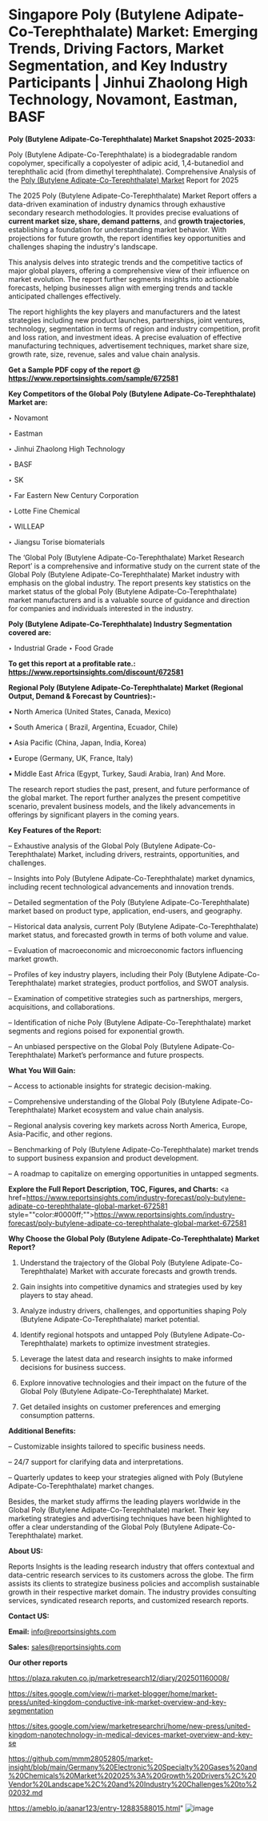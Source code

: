 # Singapore Poly (Butylene Adipate-Co-Terephthalate) Market: Emerging Trends, Driving Factors, Market Segmentation, and Key Industry Participants | Jinhui Zhaolong High Technology, Novamont, Eastman, BASF

<strong>Poly (Butylene Adipate-Co-Terephthalate) Market Snapshot 2025-2033:</strong>

Poly (Butylene Adipate-Co-Terephthalate) is a biodegradable random copolymer, specifically a copolyester of adipic acid, 1,4-butanediol and terephthalic acid (from dimethyl terephthalate). Comprehensive Analysis of the <a href=https://www.reportsinsights.com/sample/672581>Poly (Butylene Adipate-Co-Terephthalate) Market</a> Report for 2025

The 2025 Poly (Butylene Adipate-Co-Terephthalate) Market Report offers a data-driven examination of industry dynamics through exhaustive secondary research methodologies. It provides precise evaluations of <strong>current market size, share, demand patterns</strong>, and <strong>growth trajectories</strong>, establishing a foundation for understanding market behavior. With projections for future growth, the report identifies key opportunities and challenges shaping the industry's landscape.

This analysis delves into strategic trends and the competitive tactics of major global players, offering a comprehensive view of their influence on market evolution. The report further segments insights into actionable forecasts, helping businesses align with emerging trends and tackle anticipated challenges effectively.

The report highlights the key players and manufacturers and the latest strategies including new product launches, partnerships, joint ventures, technology, segmentation in terms of region and industry competition, profit and loss ration, and investment ideas. A precise evaluation of effective manufacturing techniques, advertisement techniques, market share size, growth rate, size, revenue, sales and value chain analysis.

<strong>Get a Sample PDF copy of the report @ <a href=https://www.reportsinsights.com/sample/672581 style=color:#0000ff;>https://www.reportsinsights.com/sample/672581</a></strong>

<strong>Key Competitors of the Global Poly (Butylene Adipate-Co-Terephthalate) Market are:</strong>

‣ Novamont

‣ Eastman

‣ Jinhui Zhaolong High Technology

‣ BASF

‣ SK

‣ Far Eastern New Century Corporation

‣ Lotte Fine Chemical

‣ WILLEAP

‣ Jiangsu Torise biomaterials

The ‘Global Poly (Butylene Adipate-Co-Terephthalate) Market Research Report’ is a comprehensive and informative study on the current state of the Global Poly (Butylene Adipate-Co-Terephthalate) Market industry with emphasis on the global industry. The report presents key statistics on the market status of the global Poly (Butylene Adipate-Co-Terephthalate) market manufacturers and is a valuable source of guidance and direction for companies and individuals interested in the industry.

<strong>Poly (Butylene Adipate-Co-Terephthalate) Industry Segmentation covered are:</strong>

‣ Industrial Grade
‣ Food Grade

<strong>To get this report at a profitable rate.: <a href=https://www.reportsinsights.com/discount/672581 style=color:#0000ff;>https://www.reportsinsights.com/discount/672581</a></strong>

<strong>Regional Poly (Butylene Adipate-Co-Terephthalate) Market (Regional Output, Demand &amp; Forecast by Countries):-</strong>

• North America (United States, Canada, Mexico)

• South America ( Brazil, Argentina, Ecuador, Chile)

• Asia Pacific (China, Japan, India, Korea)

• Europe (Germany, UK, France, Italy)

• Middle East Africa (Egypt, Turkey, Saudi Arabia, Iran) And More.

The research report studies the past, present, and future performance of the global market. The report further analyzes the present competitive scenario, prevalent business models, and the likely advancements in offerings by significant players in the coming years.

<strong>Key Features of the Report:</strong>

– Exhaustive analysis of the Global Poly (Butylene Adipate-Co-Terephthalate) Market, including drivers, restraints, opportunities, and challenges.

– Insights into Poly (Butylene Adipate-Co-Terephthalate) market dynamics, including recent technological advancements and innovation trends.

– Detailed segmentation of the Poly (Butylene Adipate-Co-Terephthalate) market based on product type, application, end-users, and geography.

– Historical data analysis, current Poly (Butylene Adipate-Co-Terephthalate) market status, and forecasted growth in terms of both volume and value.

– Evaluation of macroeconomic and microeconomic factors influencing market growth.

– Profiles of key industry players, including their Poly (Butylene Adipate-Co-Terephthalate) market strategies, product portfolios, and SWOT analysis.

– Examination of competitive strategies such as partnerships, mergers, acquisitions, and collaborations.

– Identification of niche Poly (Butylene Adipate-Co-Terephthalate) market segments and regions poised for exponential growth.

– An unbiased perspective on the Global Poly (Butylene Adipate-Co-Terephthalate) Market’s performance and future prospects.

<strong>What You Will Gain:</strong>

– Access to actionable insights for strategic decision-making.

– Comprehensive understanding of the Global Poly (Butylene Adipate-Co-Terephthalate) Market ecosystem and value chain analysis.

– Regional analysis covering key markets across North America, Europe, Asia-Pacific, and other regions.

– Benchmarking of Poly (Butylene Adipate-Co-Terephthalate) market trends to support business expansion and product development.

– A roadmap to capitalize on emerging opportunities in untapped segments.

<strong>Explore the Full Report Description, TOC, Figures, and Charts:</strong>
<a href=https://www.reportsinsights.com/industry-forecast/poly-butylene-adipate-co-terephthalate-global-market-672581 style=""color:#0000ff;"">https://www.reportsinsights.com/industry-forecast/poly-butylene-adipate-co-terephthalate-global-market-672581</a>

<strong>Why Choose the Global Poly (Butylene Adipate-Co-Terephthalate) Market Report?</strong>

1. Understand the trajectory of the Global Poly (Butylene Adipate-Co-Terephthalate) Market with accurate forecasts and growth trends.

2. Gain insights into competitive dynamics and strategies used by key players to stay ahead.

3. Analyze industry drivers, challenges, and opportunities shaping Poly (Butylene Adipate-Co-Terephthalate) market potential.

4. Identify regional hotspots and untapped Poly (Butylene Adipate-Co-Terephthalate) markets to optimize investment strategies.

5. Leverage the latest data and research insights to make informed decisions for business success.

6. Explore innovative technologies and their impact on the future of the Global Poly (Butylene Adipate-Co-Terephthalate) Market.

7. Get detailed insights on customer preferences and emerging consumption patterns.

<strong>Additional Benefits:</strong>

– Customizable insights tailored to specific business needs.

– 24/7 support for clarifying data and interpretations.

– Quarterly updates to keep your strategies aligned with Poly (Butylene Adipate-Co-Terephthalate) market changes.

Besides, the market study affirms the leading players worldwide in the Global Poly (Butylene Adipate-Co-Terephthalate) market. Their key marketing strategies and advertising techniques have been highlighted to offer a clear understanding of the Global Poly (Butylene Adipate-Co-Terephthalate) market.

<strong><strong>About US</strong>:</strong>

Reports Insights is the leading research industry that offers contextual and data-centric research services to its customers across the globe. The firm assists its clients to strategize business policies and accomplish sustainable growth in their respective market domain. The industry provides consulting services, syndicated research reports, and customized research reports.

<strong>Contact US:</strong>

<p class=><b>Email:</b> <a href=mailto:info@reportsinsights.com>info@reportsinsights.com</a></p>
<p class=><b>Sales:</b> <a href=mailto:sales@reportsinsights.com>sales@reportsinsights.com</a></p>

<strong>Our other reports</strong>

<a href=https://plaza.rakuten.co.jp/marketresearch12/diary/202501160008/>https://plaza.rakuten.co.jp/marketresearch12/diary/202501160008/</a>

<a href=https://sites.google.com/view/ri-market-blogger/home/market-press/united-kingdom-conductive-ink-market-overview-and-key-segmentation>https://sites.google.com/view/ri-market-blogger/home/market-press/united-kingdom-conductive-ink-market-overview-and-key-segmentation</a>

<a href=https://sites.google.com/view/marketresearchri/home/new-press/united-kingdom-nanotechnology-in-medical-devices-market-overview-and-key-se>https://sites.google.com/view/marketresearchri/home/new-press/united-kingdom-nanotechnology-in-medical-devices-market-overview-and-key-se</a>

<a href=https://github.com/mmm28052805/market-insight/blob/main/Germany%20Electronic%20Specialty%20Gases%20and%20Chemicals%20Market%202025%3A%20Growth%20Drivers%2C%20Vendor%20Landscape%2C%20and%20Industry%20Challenges%20to%202032.md>https://github.com/mmm28052805/market-insight/blob/main/Germany%20Electronic%20Specialty%20Gases%20and%20Chemicals%20Market%202025%3A%20Growth%20Drivers%2C%20Vendor%20Landscape%2C%20and%20Industry%20Challenges%20to%202032.md</a>

<a href=https://ameblo.jp/aanar123/entry-12883588015.html>https://ameblo.jp/aanar123/entry-12883588015.html</a>"
![image](https://github.com/user-attachments/assets/92a0d886-7afd-4763-a4bc-a30d242dcc41)
